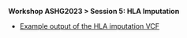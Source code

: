 **Workshop ASHG2023 > Session 5: HLA Imputation**

- [Example output of the HLA imputation VCF](https://github.com/genepi/imputationserver-ashg/raw/main/files/chr6.dose.vcf.gz)